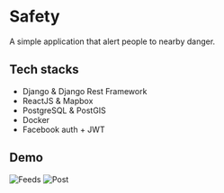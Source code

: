# Safety

A simple application that alert people to nearby danger.

## Tech stacks

- Django & Django Rest Framework
- ReactJS & Mapbox
- PostgreSQL & PostGIS
- Docker
- Facebook auth + JWT

## Demo

![Feeds](https://user-images.githubusercontent.com/16115992/106303194-e603db80-626a-11eb-91d1-fd660bc3dcfd.png)
![Post](https://user-images.githubusercontent.com/16115992/106303421-295e4a00-626b-11eb-8339-42be9a56a661.png)
